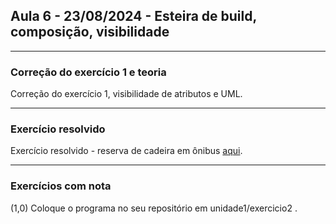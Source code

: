 ## Aula 6 - 23/08/2024 - Esteira de build, composição, visibilidade

---

### Correção do exercício 1 e teoria

Correção do exercício 1, visibilidade de atributos e UML.

---

### Exercício resolvido

Exercício resolvido - reserva de cadeira em ônibus [aqui](exercicio2_0.md).

---

### Exercícios com nota

(1,0) Coloque o programa no seu repositório em unidade1/exercicio2 .
